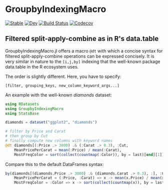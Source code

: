 # GroupbyIndexingMacro

[![Stable](https://img.shields.io/badge/docs-stable-blue.svg)](https://jkrumbiegel.github.io/GroupbyIndexingMacro.jl/stable)
[![Dev](https://img.shields.io/badge/docs-dev-blue.svg)](https://jkrumbiegel.github.io/GroupbyIndexingMacro.jl/dev)
[![Build Status](https://travis-ci.com/jkrumbiegel/GroupbyIndexingMacro.jl.svg?branch=master)](https://travis-ci.com/jkrumbiegel/GroupbyIndexingMacro.jl)
[![Codecov](https://codecov.io/gh/jkrumbiegel/GroupbyIndexingMacro.jl/branch/master/graph/badge.svg)](https://codecov.io/gh/jkrumbiegel/GroupbyIndexingMacro.jl)


## Filtered split-apply-combine as in R's data.table

GroupbyIndexingMacro.jl offers a macro `@dt` with which a concise syntax for filtered
split-apply-combine operations can be expressed concisely. It is very similar in nature
to the `[i,j,by]` indexing that the well-known package data.table in the R ecosystem uses.

The order is slightly different. Here, you have to specify:

`[filter, grouping_keys, new_column_keyword_args...]`

An example with the well-known *diamonds* dataset:

```julia
using RDatasets
using GroupbyIndexingMacro
using StatsBase

diamonds = dataset("ggplot2", "diamonds")

# filter by Price and Carat
# then group by Cut
# finally compute new columns with keyword names
@dt diamonds[(:Price .> 3000) .& (:Carat .> 0.3), :Cut,
    MeanPricePerCarat = mean(:Price) / mean(:Carat),
    MostFreqColor = sort(collect(countmap(:Color)), by = last)[end][1]]
```

Compare this to the default DataFrames syntax:

```julia
by(diamonds[(diamonds.Price .> 3000) .& (diamonds.Carat .> 0.3), :], :Cut,
    MeanPricePerCarat = (:Price, :Carat) => x -> mean(x.Price) / mean(x.Carat),
    MostFreqColor = :Color => x -> sort(collect(countmap(x)), by = last)[end][1])
```